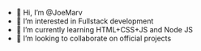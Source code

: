 - 👋 Hi, I’m @JoeMarv
- 👀 I’m interested in Fullstack development
- 🌱 I’m currently learning HTML+CSS+JS and Node JS
- 💞️ I’m looking to collaborate on official projects

<!---
JoeMarv/JoeMarv is a ✨ special ✨ repository because its `README.md` (this file) appears on your GitHub profile.
You can click the Preview link to take a look at your changes.
--->
